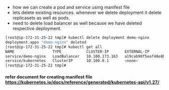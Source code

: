 - how we can create a pod and service using manifest file
- lets delete existing resources. whenever we delete deployment it delete replicasets as well as pods.
- need to delete load balancer as well because we have deleted respective deployment.
```sh
[root@ip-172-31-25-22 tmp]# kubectl delete deployment demo-nginx
deployment.apps "demo-nginx" deleted
[root@ip-172-31-25-22 tmp]# kubectl get all
NAME                 TYPE           CLUSTER-IP       EXTERNAL-IP                                                               PORT(S)        AGE
service/demo-nginx   LoadBalancer   10.100.173.163   a19cab90f5eaf48e8be7b05aac110fa0-1375601859.us-east-1.elb.amazonaws.com   80:32088/TCP   30m
service/kubernetes   ClusterIP      10.100.0.1       <none>                                                                    443/TCP        3h20m
[root@ip-172-31-25-22 tmp]#
```

#### refer document for creating manifest file https://kubernetes.io/docs/reference/generated/kubernetes-api/v1.27/
